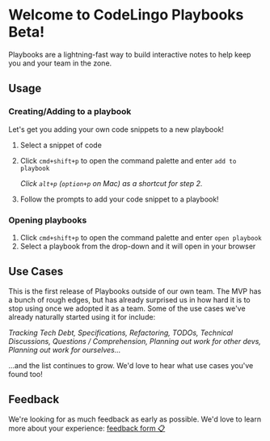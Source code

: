 # Welcome to CodeLingo Playbooks Beta!

Playbooks are a lightning-fast way to build interactive notes to help keep you and your team in the zone.

## Usage

### Creating/Adding to a playbook

Let's get you adding your own code snippets to a new playbook!

1. Select a snippet of code
2. Click `cmd+shift+p` to open the command palette and enter `add to playbook`

   _Click `alt+p` (`option+p` on Mac) as a shortcut for step 2._

3. Follow the prompts to add your code snippet to a playbook!

### Opening playbooks

1. Click `cmd+shift+p` to open the command palette and enter `open playbook`
2. Select a playbook from the drop-down and it will open in your browser

## Use Cases

This is the first release of Playbooks outside of our own team. The MVP has a bunch of rough edges, but has already surprised us in how hard it is to stop using once we adopted it as a team. Some of the use cases we've already naturally started using it for include:

_Tracking Tech Debt, Specifications, Refactoring, TODOs, Technical Discussions, Questions / Comprehension, Planning out work for other devs, Planning out work for ourselves..._

...and the list continues to grow. We'd love to hear what use cases you've found too!

## Feedback

We're looking for as much feedback as early as possible. We'd love to learn more about your experience: [feedback form 📋](https://jesse094360.typeform.com/to/sMmjdbVm)
